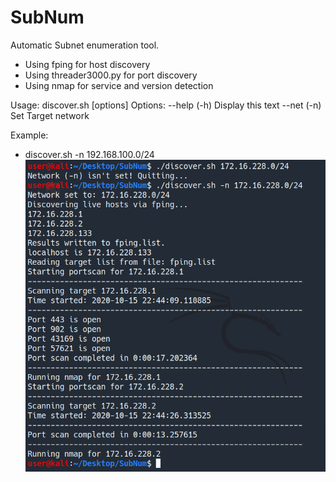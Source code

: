 # SubNum
Automatic Subnet enumeration tool.
- Using fping for host discovery
- Using threader3000.py for port discovery
- Using nmap for service and version detection

Usage: discover.sh [options]
Options:
  --help (-h)     Display this text
  --net  (-n)     Set Target network

Example:
- discover.sh -n 192.168.100.0/24
![Example](Example.png)
